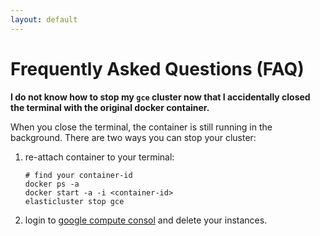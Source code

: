 ```yaml
---
layout: default 
---
```


# Frequently Asked Questions (FAQ)


**I do not know how to stop my `gce` cluster now that I accidentally closed the terminal with the original docker container.**   

When you close the terminal, the container is still running in the background. There are two ways you can stop your cluster:  

 1. re-attach container to your terminal:    
    ```
    # find your container-id    
    docker ps -a    
    docker start -a -i <container-id>   
    elasticluster stop gce
    ```     
 2. login to [google compute consol](https://console.cloud.google.com/compute) and delete your instances.
